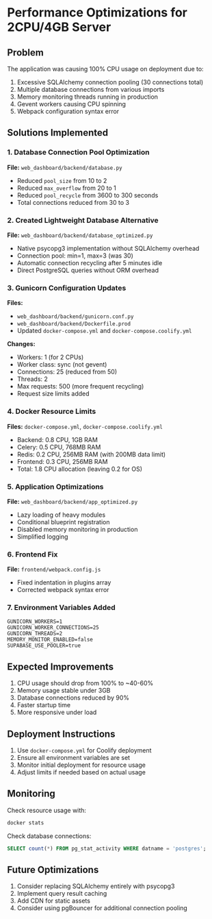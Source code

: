 # Performance Optimizations for 2CPU/4GB Server

## Problem
The application was causing 100% CPU usage on deployment due to:
1. Excessive SQLAlchemy connection pooling (30 connections total)
2. Multiple database connections from various imports
3. Memory monitoring threads running in production
4. Gevent workers causing CPU spinning
5. Webpack configuration syntax error

## Solutions Implemented

### 1. Database Connection Pool Optimization
**File:** `web_dashboard/backend/database.py`
- Reduced `pool_size` from 10 to 2
- Reduced `max_overflow` from 20 to 1
- Reduced `pool_recycle` from 3600 to 300 seconds
- Total connections reduced from 30 to 3

### 2. Created Lightweight Database Alternative
**File:** `web_dashboard/backend/database_optimized.py`
- Native psycopg3 implementation without SQLAlchemy overhead
- Connection pool: min=1, max=3 (was 30)
- Automatic connection recycling after 5 minutes idle
- Direct PostgreSQL queries without ORM overhead

### 3. Gunicorn Configuration Updates
**Files:** 
- `web_dashboard/backend/gunicorn.conf.py`
- `web_dashboard/backend/Dockerfile.prod`
- Updated `docker-compose.yml` and `docker-compose.coolify.yml`

**Changes:**
- Workers: 1 (for 2 CPUs)
- Worker class: sync (not gevent)
- Connections: 25 (reduced from 50)
- Threads: 2
- Max requests: 500 (more frequent recycling)
- Request size limits added

### 4. Docker Resource Limits
**Files:** `docker-compose.yml`, `docker-compose.coolify.yml`
- Backend: 0.8 CPU, 1GB RAM
- Celery: 0.5 CPU, 768MB RAM  
- Redis: 0.2 CPU, 256MB RAM (with 200MB data limit)
- Frontend: 0.3 CPU, 256MB RAM
- Total: 1.8 CPU allocation (leaving 0.2 for OS)

### 5. Application Optimizations
**File:** `web_dashboard/backend/app_optimized.py`
- Lazy loading of heavy modules
- Conditional blueprint registration
- Disabled memory monitoring in production
- Simplified logging

### 6. Frontend Fix
**File:** `frontend/webpack.config.js`
- Fixed indentation in plugins array
- Corrected webpack syntax error

### 7. Environment Variables Added
```env
GUNICORN_WORKERS=1
GUNICORN_WORKER_CONNECTIONS=25
GUNICORN_THREADS=2
MEMORY_MONITOR_ENABLED=false
SUPABASE_USE_POOLER=true
```

## Expected Improvements
1. CPU usage should drop from 100% to ~40-60%
2. Memory usage stable under 3GB
3. Database connections reduced by 90%
4. Faster startup time
5. More responsive under load

## Deployment Instructions
1. Use `docker-compose.yml` for Coolify deployment
2. Ensure all environment variables are set
3. Monitor initial deployment for resource usage
4. Adjust limits if needed based on actual usage

## Monitoring
Check resource usage with:
```bash
docker stats
```

Check database connections:
```sql
SELECT count(*) FROM pg_stat_activity WHERE datname = 'postgres';
```

## Future Optimizations
1. Consider replacing SQLAlchemy entirely with psycopg3
2. Implement query result caching
3. Add CDN for static assets
4. Consider using pgBouncer for additional connection pooling